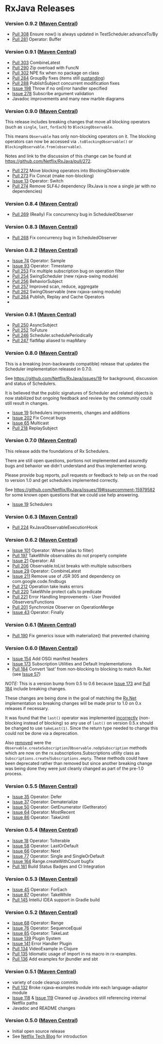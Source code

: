 # RxJava Releases #

### Version 0.9.2 ([Maven Central](http://search.maven.org/#search%7Cga%7C1%7Cg%3A%22com.netflix.rxjava%22%20AND%20v%3A%220.9.2%22)) ###

* [Pull 308](https://github.com/Netflix/RxJava/pull/308) Ensure now() is always updated in TestScheduler.advanceTo/By
* [Pull 281](https://github.com/Netflix/RxJava/pull/281) Operator: Buffer

### Version 0.9.1 ([Maven Central](http://search.maven.org/#search%7Cga%7C1%7Cg%3A%22com.netflix.rxjava%22%20AND%20v%3A%220.9.1%22)) ###

* [Pull 303](https://github.com/Netflix/RxJava/pull/303) CombineLatest
* [Pull 290](https://github.com/Netflix/RxJava/pull/290) Zip overload with FuncN
* [Pull 302](https://github.com/Netflix/RxJava/pull/302) NPE fix when no package on class
* [Pull 284](https://github.com/Netflix/RxJava/pull/284) GroupBy fixes (items still [oustanding](https://github.com/Netflix/RxJava/issues/282))
* [Pull 288](https://github.com/Netflix/RxJava/pull/288) PublishSubject concurrent modification fixes
* [Issue 198](https://github.com/Netflix/RxJava/issues/198) Throw if no onError handler specified
* [Issue 278](https://github.com/Netflix/RxJava/issues/278) Subscribe argument validation
* Javadoc improvements and many new marble diagrams

### Version 0.9.0 ([Maven Central](http://search.maven.org/#search%7Cga%7C1%7Cg%3A%22com.netflix.rxjava%22%20AND%20v%3A%220.9.0%22)) ###

This release includes breaking changes that move all blocking operators (such as `single`, `last`, `forEach`) to `BlockingObservable`.

This means `Observable` has only non-blocking operators on it. The blocking operators can now be accessed via `.toBlockingObservable()` or `BlockingObservable.from(observable)`.

Notes and link to the discussion of this change can be found at https://github.com/Netflix/RxJava/pull/272.

* [Pull 272](https://github.com/Netflix/RxJava/pull/272) Move blocking operators into BlockingObservable
* [Pull 273](https://github.com/Netflix/RxJava/pull/273) Fix Concat (make non-blocking)
* [Issue 13](https://github.com/Netflix/RxJava/issues/13) Operator: Switch
* [Pull 274](https://github.com/Netflix/RxJava/pull/274) Remove SLF4J dependency (RxJava is now a single jar with no dependencies)

### Version 0.8.4 ([Maven Central](http://search.maven.org/#search%7Cga%7C1%7Cg%3A%22com.netflix.rxjava%22%20AND%20v%3A%220.8.4%22)) ###

* [Pull 269](https://github.com/Netflix/RxJava/pull/269) (Really) Fix concurrency bug in ScheduledObserver

### Version 0.8.3 ([Maven Central](http://search.maven.org/#search%7Cga%7C1%7Cg%3A%22com.netflix.rxjava%22%20AND%20v%3A%220.8.3%22)) ###

* [Pull 268](https://github.com/Netflix/RxJava/pull/268) Fix concurrency bug in ScheduledObserver

### Version 0.8.2 ([Maven Central](http://search.maven.org/#search%7Cga%7C1%7Cg%3A%22com.netflix.rxjava%22%20AND%20v%3A%220.8.2%22)) ###

* [Issue 74](https://github.com/Netflix/RxJava/issues/74) Operator: Sample
* [Issue 93](https://github.com/Netflix/RxJava/issues/93) Operator: Timestamp
* [Pull 253](https://github.com/Netflix/RxJava/pull/253) Fix multiple subscription bug on operation filter
* [Pull 254](https://github.com/Netflix/RxJava/pull/254) SwingScheduler (new rxjava-swing module)
* [Pull 256](https://github.com/Netflix/RxJava/pull/256) BehaviorSubject
* [Pull 257](https://github.com/Netflix/RxJava/pull/257) Improved scan, reduce, aggregate
* [Pull 262](https://github.com/Netflix/RxJava/pull/262) SwingObservable (new rxjava-swing module)
* [Pull 264](https://github.com/Netflix/RxJava/pull/263) Publish, Replay and Cache Operators
* 
### Version 0.8.1 ([Maven Central](http://search.maven.org/#search%7Cga%7C1%7Cg%3A%22com.netflix.rxjava%22%20AND%20v%3A%220.8.1%22)) ###

* [Pull 250](https://github.com/Netflix/RxJava/pull/250) AsyncSubject
* [Pull 252](https://github.com/Netflix/RxJava/pull/252) ToFuture
* [Pull 246](https://github.com/Netflix/RxJava/pull/246) Scheduler.schedulePeriodically
* [Pull 247](https://github.com/Netflix/RxJava/pull/247) flatMap aliased to mapMany

### Version 0.8.0 ([Maven Central](http://search.maven.org/#search%7Cga%7C1%7Cg%3A%22com.netflix.rxjava%22%20AND%20v%3A%220.8.0%22)) ###

This is a breaking (non-backwards compatible) release that updates the Scheduler implementation released in 0.7.0.

See https://github.com/Netflix/RxJava/issues/19 for background, discussion and status of Schedulers.

It is believed that the public signatures of Scheduler and related objects is now stabilized but ongoing feedback and review by the community could still result in changes.

* [Issue 19](https://github.com/Netflix/RxJava/issues/19) Schedulers improvements, changes and additions
* [Issue 202](https://github.com/Netflix/RxJava/issues/202) Fix Concat bugs
* [Issue 65](https://github.com/Netflix/RxJava/issues/65) Multicast
* [Pull 218](https://github.com/Netflix/RxJava/pull/218) ReplaySubject

### Version 0.7.0 ([Maven Central](http://search.maven.org/#search%7Cga%7C1%7Cg%3A%22com.netflix.rxjava%22%20AND%20v%3A%220.7.0%22)) ###

This release adds the foundations of Rx Schedulers.

There are still open questions, portions not implemented and assuredly bugs and behavior we didn't understand and thus implemented wrong.

Please provide bug reports, pull requests or feedback to help us on the road to version 1.0 and get schedulers implemented correctly.

See https://github.com/Netflix/RxJava/issues/19#issuecomment-15979582 for some known open questions that we could use help answering.

* [Issue 19](https://github.com/Netflix/RxJava/issues/19) Schedulers

### Version 0.6.3 ([Maven Central](http://search.maven.org/#search%7Cga%7C1%7Cg%3A%22com.netflix.rxjava%22%20AND%20v%3A%220.6.3%22)) ###

* [Pull 224](https://github.com/Netflix/RxJava/pull/224) RxJavaObservableExecutionHook

### Version 0.6.2 ([Maven Central](http://search.maven.org/#search%7Cga%7C1%7Cg%3A%22com.netflix.rxjava%22%20AND%20v%3A%220.6.2%22)) ###

* [Issue 101](https://github.com/Netflix/RxJava/issues/101) Operator: Where (alias to filter)
* [Pull 197](https://github.com/Netflix/RxJava/pull/197) TakeWhile observables do not properly complete
* [Issue 21](https://github.com/Netflix/RxJava/issues/21) Operator: All
* [Pull 206](https://github.com/Netflix/RxJava/pull/206) Observable.toList breaks with multiple subscribers
* [Issue 29](https://github.com/Netflix/RxJava/issues/29) Operator: CombineLatest
* [Issue 211](https://github.com/Netflix/RxJava/issues/211) Remove use of JSR 305 and dependency on com.google.code.findbugs
* [Pull 212](https://github.com/Netflix/RxJava/pull/212) Operation take leaks errors
* [Pull 220](https://github.com/Netflix/RxJava/pull/220) TakeWhile protect calls to predicate
* [Pull 221](https://github.com/Netflix/RxJava/pull/221) Error Handling Improvements - User Provided Observers/Functions
* [Pull 201](https://github.com/Netflix/RxJava/pull/201) Synchronize Observer on OperationMerge
* [Issue 43](https://github.com/Netflix/RxJava/issues/43) Operator: Finally

### Version 0.6.1 ([Maven Central](http://search.maven.org/#search%7Cga%7C1%7Cg%3A%22com.netflix.rxjava%22%20AND%20v%3A%220.6.1%22)) ###

* [Pull 190](https://github.com/Netflix/RxJava/pull/190) Fix generics issue with materialize() that prevented chaining

### Version 0.6.0 ([Maven Central](http://search.maven.org/#search%7Cga%7C1%7Cg%3A%22com.netflix.rxjava%22%20AND%20v%3A%220.6.0%22)) ###

* [Issue 154](https://github.com/Netflix/RxJava/issues/154) Add OSGi manifest headers
* [Issue 173](https://github.com/Netflix/RxJava/issues/173) Subscription Utilities and Default Implementations
* [Pull 184](https://github.com/Netflix/RxJava/pull/184) Convert 'last' from non-blocking to blocking to match Rx.Net (see [Issue 57](https://github.com/Netflix/RxJava/issues/57))

*NOTE:* This is a version bump from 0.5 to 0.6 because [Issue 173](https://github.com/Netflix/RxJava/issues/173) and [Pull 184](https://github.com/Netflix/RxJava/pull/184) include breaking changes.

These changes are being done in the goal of matching the [Rx.Net](https://rx.codeplex.com) implementation so breaking changes will be made prior to 1.0 on 0.x releases if necessary.

It was found that the `last()` operator was implemented [incorrectly](https://github.com/Netflix/RxJava/issues/57) (non-blocking instead of blocking) so any use of `last()` on version 0.5.x should be changed to use `takeLast(1)`. Since the return type needed to change this could not be done via a deprecation.

Also [removed](https://github.com/Netflix/RxJava/issues/173) were the `Observable.createSubscription`/`Observable.noOpSubscription` methods which are now on the rx.subscriptions.Subscriptions utility class as `Subscriptions.create`/`Subscriptions.empty`. These methods could have been deprecated rather than removed but since another breaking change was being done they were just cleanly changed as part of the pre-1.0 process.


### Version 0.5.5 ([Maven Central](http://search.maven.org/#search%7Cga%7C1%7Cg%3A%22com.netflix.rxjava%22%20AND%20v%3A%220.5.5%22)) ###

* [Issue 35](https://github.com/Netflix/RxJava/issues/35) Operator: Defer
* [Issue 37](https://github.com/Netflix/RxJava/issues/37) Operator: Dematerialize
* [Issue 50](https://github.com/Netflix/RxJava/issues/50) Operator: GetEnumerator (GetIterator)
* [Issue 64](https://github.com/Netflix/RxJava/issues/64) Operator: MostRecent
* [Issue 86](https://github.com/Netflix/RxJava/issues/86) Operator: TakeUntil

### Version 0.5.4 ([Maven Central](http://search.maven.org/#search%7Cga%7C1%7Cg%3A%22com.netflix.rxjava%22%20AND%20v%3A%220.5.4%22)) ###

* [Issue 18](https://github.com/Netflix/RxJava/issues/18) Operator: ToIterable
* [Issue 58](https://github.com/Netflix/RxJava/issues/58) Operator: LastOrDefault
* [Issue 66](https://github.com/Netflix/RxJava/issues/66) Operator: Next
* [Issue 77](https://github.com/Netflix/RxJava/issues/77) Operator: Single and SingleOrDefault
* [Issue 164](https://github.com/Netflix/RxJava/issues/164) Range.createWithCount bugfix
* [Pull 161](https://github.com/Netflix/RxJava/pull/161) Build Status Badges and CI Integration

### Version 0.5.3 ([Maven Central](http://search.maven.org/#search%7Cga%7C1%7Cg%3A%22com.netflix.rxjava%22%20AND%20v%3A%220.5.3%22)) ###

* [Issue 45](https://github.com/Netflix/RxJava/issues/45) Operator: ForEach
* [Issue 87](https://github.com/Netflix/RxJava/issues/87) Operator: TakeWhile
* [Pull 145](https://github.com/Netflix/RxJava/pull/145) IntelliJ IDEA support in Gradle build

### Version 0.5.2 ([Maven Central](http://search.maven.org/#search%7Cga%7C1%7Cg%3A%22com.netflix.rxjava%22%20AND%20v%3A%220.5.2%22)) ###

* [Issue 68](https://github.com/Netflix/RxJava/issues/68) Operator: Range
* [Issue 76](https://github.com/Netflix/RxJava/issues/76) Operator: SequenceEqual
* [Issue 85](https://github.com/Netflix/RxJava/issues/85) Operator: TakeLast
* [Issue 139](https://github.com/Netflix/RxJava/issues/85) Plugin System
* [Issue 141](https://github.com/Netflix/RxJava/issues/85) Error Handler Plugin
* [Pull 134](https://github.com/Netflix/RxJava/pull/134) VideoExample in Clojure
* [Pull 135](https://github.com/Netflix/RxJava/pull/135) Idiomatic usage of import in ns macro in rx-examples.
* [Pull 136](https://github.com/Netflix/RxJava/pull/136) Add examples for jbundler and sbt

### Version 0.5.1 ([Maven Central](http://search.maven.org/#search%7Cga%7C1%7Cg%3A%22com.netflix.rxjava%22%20AND%20v%3A%220.5.1%22)) ###

* variety of code cleanup commits
* [Pull 132](https://github.com/Netflix/RxJava/pull/132) Broke rxjava-examples module into each language-adaptor module
* [Issue 118](https://github.com/Netflix/RxJava/issues/118) & [Issue 119](https://github.com/Netflix/Hystrix/issues/119) Cleaned up Javadocs still referencing internal Netflix paths
* Javadoc and README changes

### Version 0.5.0  ([Maven Central](http://search.maven.org/#search%7Cga%7C1%7Cg%3A%22com.netflix.rxjava%22%20AND%20v%3A%220.5.0%22)) ###

* Initial open source release 
* See [Netflix Tech Blog](http://techblog.netflix.com/2013/02/rxjava-netflix-api.html) for introduction
